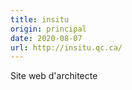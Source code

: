 ```yaml
---
title: insitu
origin: principal
date: 2020-08-07
url: http://insitu.qc.ca/
---
```


Site web d'architecte

<!--more-->
